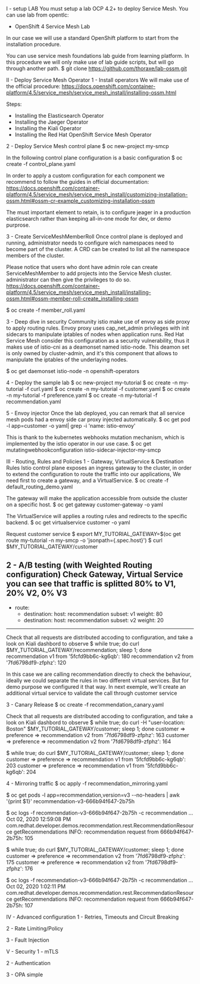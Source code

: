 I - setup LAB
You must setup a lab OCP 4.2+ to deploy Service Mesh. You can use lab from opentlc:
- OpenShift 4 Service Mesh Lab

In our case we will use a standard OpenShift platform to start from the installation procedure.

You can use service mesh foundations lab guide from learning platform.
In this procedure we will only make use of lab guide scripts, but will go through another path.
$ git clone https://github.com/thoraxe/lab-ossm.git

II - Deploy Service Mesh Operator
1 - Install operators
We will make use of the official procedure:
https://docs.openshift.com/container-platform/4.5/service_mesh/service_mesh_install/installing-ossm.html

Steps:
- Installing the Elasticsearch Operator
- Installing the Jaeger Operator
- Installing the Kiali Operator
- Installing the Red Hat OpenShift Service Mesh Operator

2 - Deploy Service Mesh control plane
$ oc new-project my-smcp

In the following control plane configuration is a basic configuration
$ oc create -f control_plane.yaml

In order to apply a custom configuration for each component we recommend to follow the guides in official documentation:
https://docs.openshift.com/container-platform/4.5/service_mesh/service_mesh_install/customizing-installation-ossm.html#ossm-cr-example_customizing-installation-ossm

The must important element to retain, is to configure jeager in a production elasticsearch rather than keeping all-in-one mode for dev, or demo purprose.

3 - Create ServiceMeshMemberRoll
Once control plane is deployed and running, administrator needs to configure wich namespaces need to become part of the cluster.
A CRD can be created to list all the namespace members of the cluster.

Please notice that users who dont have admin role can create ServiceMeshMember  to add projects into the Service Mesh cluster.
administrator can then give the privileges to do so.
https://docs.openshift.com/container-platform/4.5/service_mesh/service_mesh_install/installing-ossm.html#ossm-member-roll-create_installing-ossm

$ oc create -f member_roll.yaml

3 - Deep dive in security
Community istio make use of envoy as side proxy to apply routing rules. Envoy proxy uses cap_net_admin privileges with init sidecars to manipulate iptables of nodes when application runs.
Red Hat Service Mesh consider this configuration as a security vulnerability, thus it makes use of istio-cni as a deamonset named istio-node.
This deamon set is only owned by cluster-admin, and it's this component that allows to manipulate the iptables of the underlaying nodes.

$ oc get daemonset istio-node -n openshift-operators

4 - Deploy the sample lab
$ oc new-project my-tutorial
$ oc create -n my-tutorial -f curl.yaml 
$ oc create -n my-tutorial -f customer.yaml
$ oc create -n my-tutorial -f preference.yaml
$ oc create -n my-tutorial -f recommendation.yaml

5 - Envoy injector
Once the lab deployed, you can remark that all service mesh pods had a envoy side car proxy injected automatically.
$ oc get pod -l app=customer -o yaml| grep -i 'name: istio-envoy'

This is thank to the kubernetes webhooks mutation mechanism, which is implemented by the istio operator in our use case.
$ oc get mutatingwebhookconfiguration istio-sidecar-injector-my-smcp

III - Routing, Rules and Policies
1 - Gateway, VirtualService & Destination Rules
Istio control plane exposes an ingress gateway to the cluster, in order to extend the configuration to route the traffic into our applications,
We need first to create a gateway, and a VirtualService.
$ oc create -f default_routing_demo.yaml

The gateway will make the application accessible from outside the cluster on a specific host.
$ oc get gateway customer-gateway -o yaml

The VirtualService will applies a routing rules and redirects to the specific backend.
$ oc get virtualservice customer -o yaml

Request customer service
$ export MY_TUTORIAL_GATEWAY=$(oc get route my-tutorial -n my-smcp -o 'jsonpath={.spec.host}')
$ curl $MY_TUTORIAL_GATEWAY/customer

2 - A/B testing (with Weighted Routing configuration)
Check Gateway, Virtual Service you can see that traffic is splitted 80% to V1, 20% V2, 0% V3
---
  - route:
    - destination:
        host: recommendation
        subset: v1
      weight: 80
    - destination:
        host: recommendation
        subset: v2
      weight: 20
---

Check that all requests are distributed accoding to configuration, and take a look on Kiali dashbord to observe
$ while true; do curl $MY_TUTORIAL_GATEWAY/recommendation; sleep 1; done
recommendation v1 from '5fcfd9bb6c-kg6qb': 180
recommendation v2 from '7fd6798df9-zfphz': 120

In this case we are calling recommendation directly to check the behaviour, ideally we could separate the rules in two different 
virtual services. But for demo purpose we configured it that way. In next exemple, we'll create an additional virtual service
to validate the call through customer service

3 - Canary Release
$ oc create -f recommendation_canary.yaml

Check that all requests are distributed accoding to configuration, and take a look on Kiali dashbord to observe
$ while true; do curl -H "user-location: Boston" $MY_TUTORIAL_GATEWAY/customer; sleep 1; done
customer => preference => recommendation v2 from '7fd6798df9-zfphz': 163
customer => preference => recommendation v2 from '7fd6798df9-zfphz': 164

$ while true; do curl $MY_TUTORIAL_GATEWAY/customer; sleep 1; done
customer => preference => recommendation v1 from '5fcfd9bb6c-kg6qb': 203
customer => preference => recommendation v1 from '5fcfd9bb6c-kg6qb': 204

4 - Mirroring traffic
$ oc apply -f recommendation_mirroring.yaml

$ oc get pods -l app=recommendation,version=v3 --no-headers | awk '{print $1}'
recommendation-v3-666b94f647-2b75h

$ oc logs -f recommendation-v3-666b94f647-2b75h -c recommendation
...
Oct 02, 2020 12:59:08 PM com.redhat.developer.demos.recommendation.rest.RecommendationResource getRecommendations
INFO: recommendation request from 666b94f647-2b75h: 105

$ while true; do curl $MY_TUTORIAL_GATEWAY/customer; sleep 1; done
customer => preference => recommendation v2 from '7fd6798df9-zfphz': 175
customer => preference => recommendation v2 from '7fd6798df9-zfphz': 176

$ oc logs -f recommendation-v3-666b94f647-2b75h -c recommendation
...
Oct 02, 2020 1:02:11 PM com.redhat.developer.demos.recommendation.rest.RecommendationResource getRecommendations
INFO: recommendation request from 666b94f647-2b75h: 107

IV - Advanced configuration
1 - Retries, Timeouts and Circuit Breaking

2 - Rate Limiting/Policy

3 - Fault Injection

V - Security
1 - mTLS

2 - Authentication

3 - OPA simple
